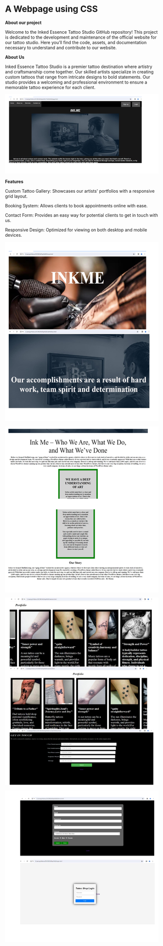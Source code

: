 # A Webpage using CSS
**About our project**

Welcome to the Inked Essence Tattoo Studio GitHub repository! This project is dedicated to the development and maintenance of the official website for our tattoo studio. Here you’ll find the code, assets, and documentation necessary to understand and contribute to our website.

**About Us**

Inked Essence Tattoo Studio is a premier tattoo destination where artistry and craftsmanship come together. Our skilled artists specialize in creating custom tattoos that range from intricate designs to bold statements. Our studio provides a welcoming and professional environment to ensure a memorable tattoo experience for each client.

![ink_me_css](page1_css.png)


**Features**

Custom Tattoo Gallery: Showcases our artists' portfolios with a responsive grid layout.

Booking System: Allows clients to book appointments online with ease.

Contact Form: Provides an easy way for potential clients to get in touch with us.

Responsive Design: Optimized for viewing on both desktop and mobile devices.

![ink_me_css](page2_css.png)

![ink_me_css](page3_css.png)

![ink_me_css](page4_css.png)

![ink_me_css](page5_css.png)
